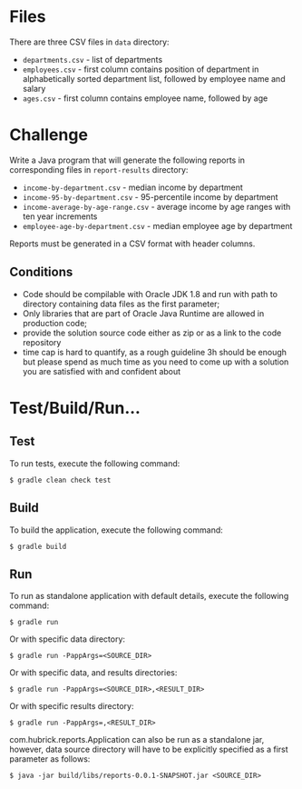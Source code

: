 # Files

There are three CSV files in `data` directory:

 * `departments.csv`  - list of departments
 * `employees.csv`    - first column contains position of department in alphabetically sorted department list, followed by employee name and salary
 * `ages.csv`         - first column contains employee name, followed by age

# Challenge

Write a Java program that will generate the following reports in corresponding files in `report-results` directory:

 * `income-by-department.csv` - median income by department
 * `income-95-by-department.csv` - 95-percentile income by department
 * `income-average-by-age-range.csv` - average income by age ranges with ten year increments
 * `employee-age-by-department.csv` - median employee age by department
 
Reports must be generated in a CSV format with header columns.
 
## Conditions
  
 * Code should be compilable with Oracle JDK 1.8 and run with path to directory containing data files as the first parameter;
 * Only libraries that are part of Oracle Java Runtime are allowed in production code;
 * provide the solution source code either as zip or as a link to the code repository
 * time cap is hard to quantify, as a rough guideline 3h should be enough but please spend as much time as you need to come up with a solution you are satisfied with and confident about
 
# Test/Build/Run...

## Test
To run tests, execute the following command:

```
$ gradle clean check test
```

## Build
To build the application, execute the following command:

```
$ gradle build
```

## Run
To run as standalone application with default details, execute the following command:

```
$ gradle run
```

Or with specific data directory:

```
$ gradle run -PappArgs=<SOURCE_DIR>
```

Or with specific data, and results directories:

```
$ gradle run -PappArgs=<SOURCE_DIR>,<RESULT_DIR>
```

Or with specific results directory:

```
$ gradle run -PappArgs=,<RESULT_DIR>
```

com.hubrick.reports.Application can also be run as a standalone jar, however,
data source directory will have to be explicitly specified as a first parameter as follows:

```
$ java -jar build/libs/reports-0.0.1-SNAPSHOT.jar <SOURCE_DIR>
```